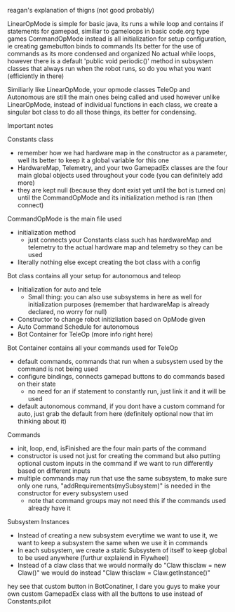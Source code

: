 reagan's explanation of thigns (not good probably)

LinearOpMode is simple for basic java, its runs a while loop and contains if statements for gamepad, similiar to gameloops in basic code.org type games
CommandOpMode instead is all initialization for setup configuration, ie creating gamebutton binds to commands
Its better for the use of commands as its more condensed and organized
No actual while loops, however there is a default 'public void periodic()' method in subsystem classes
that always run when the robot runs, so do you what you want (efficiently in there)

Similiarly like LinearOpMode, your opmode classes TeleOp and Autonomous are still the main ones being called and used
however unlike LinearOpMode, instead of individual functions in each class, 
we create a singular bot class to do all those things, its better for condensing.

Important notes

Constants class 
 - remember how we had hardware map in the constructor as a parameter, well its better to keep it a global variable for this one
 - HardwareMap, Telemetry, and your two GamepadEx classes are the four main global objects used throughout your code (you can definitely add more)
 - they are kept null (because they dont exist yet until the bot is turned on) until the CommandOpMode and its initialization method is ran (then connect)

CommandOpMode is the main file used
 - initialization method
   - just connects your Constants class such has hardwareMap and telemetry to the actual hardware map and telemetry so they can be used
 - literally nothing else except creating the bot class with a config

Bot class contains all your setup for autonomous and teleop
 - Initialization for auto and tele
   - Small thing: you can also use subsystems in here as well for initialization purposes (remember that hardwareMap is already declared, no worry for null)
 - Constructor to change robot initizliation based on OpMode given
 - Auto Command Schedule for autonomous
 - Bot Container for TeleOp (more info right here)

Bot Container contains all your commands used for TeleOp
 - default commands, commands that run when a subsystem used by the command is not being used
 - configure bindings, connects gamepad buttons to do commands based on their state
   - no need for an if statement to constantly run, just link it and it will be used
 - default autonomous command, if you dont have a custom command for auto, just grab the default from here (definitely optional now that im thinking about it)

Commands
 - init, loop, end, isFinished are the four main parts of the command
 - constructor is used not just for creating the command but also putting optional custom inputs in the command if we want to run differently based on different inputs
 - multiple commands may run that use the same subsystem, to make sure only one runs, "addRequirements(mySubsystem)" is needed in the constructor for every subsystem used
   - note that command groups may not need this if the commands used already have it

Subsystem Instances
 - Instead of creating a new subsystem everytime we want to use it, we want to keep a subsystem the same when we use it in commands
 - In each subsystem, we create a static Subsystem of itself to keep global to be used anywhere (furthur explaiend in Flywheel)
 - Instead of a claw class that we would normally do "Claw thisclaw = new Claw()" we would do instead "Claw thisclaw = Claw.getInstance()"


hey see that custom button in BotConatiner, I dare you guys to make your own custom GamepadEx class with all the buttons to use instead of Constants.pilot
